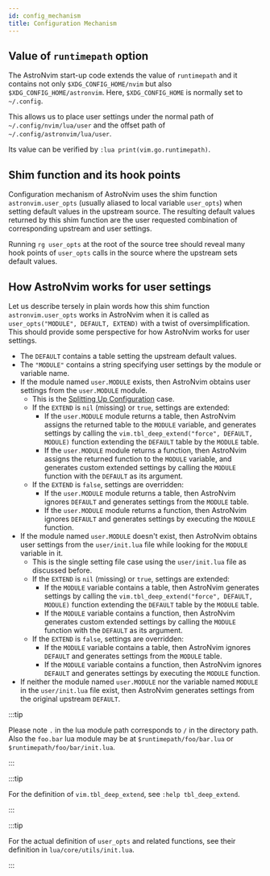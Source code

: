 ```yaml
---
id: config_mechanism
title: Configuration Mechanism
---
```


## Value of `runtimepath` option

The AstroNvim start-up code extends the value of `runtimepath` and it contains
not only `$XDG_CONFIG_HOME/nvim` but also `$XDG_CONFIG_HOME/astronvim`. Here,
`$XDG_CONFIG_HOME` is normally set to `~/.config`.

This allows us to place user settings under the normal path of
`~/.config/nvim/lua/user` and the offset path of
`~/.config/astronvim/lua/user`.

Its value can be verified by `:lua print(vim.go.runtimepath)`.

## Shim function and its hook points

Configuration mechanism of AstroNvim uses the shim function
`astronvim.user_opts` (usually aliased to local variable
`user_opts`) when setting default values in the upstream source. The
resulting default values returned by this shim function are the user requested
combination of corresponding upstream and user settings.

Running `rg user_opts` at the root of the source tree should reveal many
hook points of `user_opts` calls in the source where the upstream sets
default values.

## How AstroNvim works for user settings

Let us describe tersely in plain words how this shim function
`astronvim.user_opts` works in AstroNvim when it is called as
`user_opts("MODULE", DEFAULT, EXTEND)` with a twist of
oversimplification. This should provide some perspective for how AstroNvim
works for user settings.

- The `DEFAULT` contains a table setting the upstream default values.
- The `"MODULE"` contains a string specifying user settings by the module or
  variable name.
- If the module named `user.MODULE` exists, then AstroNvim obtains user
  settings from the `user.MODULE` module.
  - This is the [Splitting Up Configuration](/configuration/splitting_up) case.
  - If the `EXTEND` is `nil` (missing) or `true`, settings are extended:
    - If the `user.MODULE` module returns a table, then AstroNvim assigns the
      returned table to the `MODULE` variable, and generates settings by
      calling the `vim.tbl_deep_extend("force", DEFAULT, MODULE)` function
      extending the `DEFAULT` table by the `MODULE` table.
    - If the `user.MODULE` module returns a function, then AstroNvim assigns
      the returned function to the `MODULE` variable, and generates custom
      extended settings by calling the `MODULE` function with the `DEFAULT` as
      its argument.
  - If the `EXTEND` is `false`, settings are overridden:
    - If the `user.MODULE` module returns a table, then AstroNvim ignores
      `DEFAULT` and generates settings from the `MODULE` table.
    - If the `user.MODULE` module returns a function, then AstroNvim ignores
      `DEFAULT` and generates settings by executing the `MODULE` function.
- If the module named `user.MODULE` doesn't exist, then AstroNvim obtains user
  settings from the `user/init.lua` file while looking for the `MODULE`
  variable in it.
  - This is the single setting file case using the `user/init.lua` file as
    discussed before.
  - If the `EXTEND` is `nil` (missing) or `true`, settings are extended:
    - If the `MODULE` variable contains a table, then AstroNvim generates
      settings by calling the `vim.tbl_deep_extend("force", DEFAULT, MODULE)`
      function extending the `DEFAULT` table by the `MODULE` table.
    - If the `MODULE` variable contains a function, then AstroNvim generates
      custom extended settings by calling the `MODULE` function with the
      `DEFAULT` as its argument.
  - If the `EXTEND` is `false`, settings are overridden:
    - If the `MODULE` variable contains a table, then AstroNvim ignores
      `DEFAULT` and generates settings from the `MODULE` table.
    - If the `MODULE` variable contains a function, then AstroNvim ignores
      `DEFAULT` and generates settings by executing the `MODULE` function.
- If neither the module named `user.MODULE` nor the variable named `MODULE` in
  the `user/init.lua` file exist, then AstroNvim generates settings from the
  original upstream `DEFAULT`.

:::tip

Please note `.` in the lua module path corresponds to `/` in the directory
path. Also the `foo.bar` lua module may be at `$runtimepath/foo/bar.lua` or
`$runtimepath/foo/bar/init.lua`.

:::

:::tip

For the definition of `vim.tbl_deep_extend`, see `:help tbl_deep_extend`.

:::

:::tip

For the actual definition of `user_opts` and related functions, see
their definition in `lua/core/utils/init.lua`.

:::
